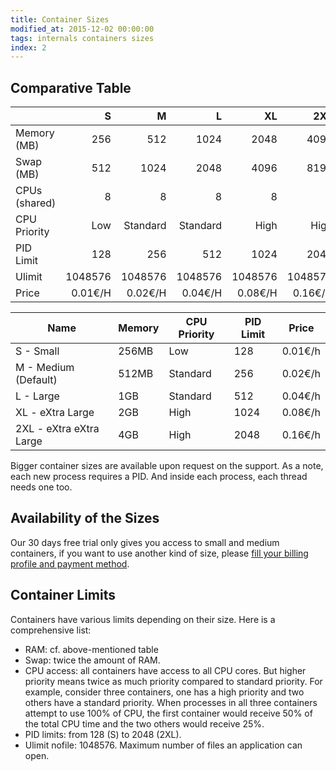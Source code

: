 ```yaml
---
title: Container Sizes
modified_at: 2015-12-02 00:00:00
tags: internals containers sizes
index: 2
---
```


## Comparative Table

|               | S       | M        | L        | XL      | 2XL     |
| ------------- | ------: | -------: | -------: | ------: | ------: |
| Memory (MB)   | 256     | 512      | 1024     | 2048    | 4096    |
| Swap (MB)     | 512     | 1024     | 2048     | 4096    | 8192    |
| CPUs (shared) | 8       | 8        | 8        | 8       | 8       |
| CPU Priority  | Low     | Standard | Standard | High    | High    |
| PID Limit     | 128     | 256      | 512      | 1024    | 2048    |
| Ulimit        | 1048576 | 1048576  | 1048576  | 1048576 | 1048576 |
| Price         | 0.01€/H | 0.02€/H  | 0.04€/H  | 0.08€/H | 0.16€/H |

<div class="overflow-horizontal-content">
	<table class="table">
		<thead>
		<tr>
			<th>Name</th>
			<th>Memory</th>
			<th>CPU Priority</th>
			<th>PID Limit</th>
			<th>Price</th>
		</tr>
		</thead>
		<tbody>
		<tr>
			<td>S - Small</td>
			<td>256MB</td>
			<td>Low</td>
			<td>128</td>
			<td>0.01€/h</td>
		</tr>
		<tr>
			<td>M - Medium (Default)</td>
			<td>512MB</td>
			<td>Standard</td>
			<td>256</td>
			<td>0.02€/h</td>
		</tr>
		<tr>
			<td>L - Large</td>
			<td>1GB</td>
			<td>Standard</td>
			<td>512</td>
			<td>0.04€/h</td>
		</tr>
		<tr>
			<td>XL - eXtra Large</td>
			<td>2GB</td>
			<td>High</td>
			<td>1024</td>
			<td>0.08€/h</td>
		</tr>
		<tr>
			<td>2XL - eXtra eXtra Large</td>
			<td>4GB</td>
			<td>High</td>
			<td>2048</td>
			<td>0.16€/h</td>
		</tr>
		</tbody>
	</table>
</div>

Bigger container sizes are available upon request on the support.
As a note, each new process requires a PID. And inside each process, each thread needs one too.

## Availability of the Sizes

Our 30 days free trial only gives you access to small and medium containers, if you want
to use another kind of size, please [fill your billing profile and payment
method](https://dashboard.scalingo.com/billing).

## Container Limits

Containers have various limits depending on their size. Here is a comprehensive list:

- RAM: cf. above-mentioned table
- Swap: twice the amount of RAM.
- CPU access: all containers have access to all CPU cores. But higher priority
  means twice as much priority compared to standard priority. For example,
  consider three containers, one has a high priority and two others have a
  standard priority. When processes in all three containers attempt to use
  100% of CPU, the first container would receive 50% of the total CPU time and
  the two others would receive 25%.
- PID limits: from 128 (S) to 2048 (2XL).
- Ulimit nofile: 1048576. Maximum number of files an application can open.
